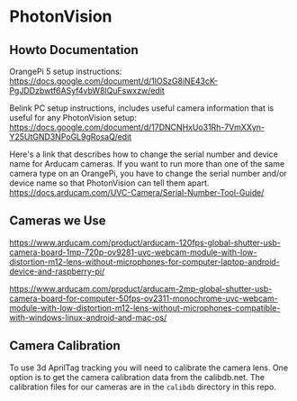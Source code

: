 # PhotonVision

## Howto Documentation

OrangePi 5 setup instructions:
https://docs.google.com/document/d/1lOSzG8iNE43cK-PgJDDzbwtf6ASyf4vbW8lQuFswxzw/edit

Belink PC setup instructions, includes useful camera information that is useful for any PhotonVision setup:
https://docs.google.com/document/d/17DNCNHxUo31Rh-7VmXXyn-Y25UtGND3NPoGL9gRosaQ/edit

Here's a link that describes how to change the serial number and device name for Arducam cameras. If you want to run more than one of the same camera type on an OrangePi, you have to change the serial number and/or device name so that PhotonVision can tell them apart.
https://docs.arducam.com/UVC-Camera/Serial-Number-Tool-Guide/

## Cameras we Use

https://www.arducam.com/product/arducam-120fps-global-shutter-usb-camera-board-1mp-720p-ov9281-uvc-webcam-module-with-low-distortion-m12-lens-without-microphones-for-computer-laptop-android-device-and-raspberry-pi/

https://www.arducam.com/product/arducam-2mp-global-shutter-usb-camera-board-for-computer-50fps-ov2311-monochrome-uvc-webcam-module-with-low-distortion-m12-lens-without-microphones-compatible-with-windows-linux-android-and-mac-os/

## Camera Calibration

To use 3d AprilTag tracking you will need to calibrate the camera lens. One option is to get the camera calibration data from the calibdb.net. The calibration files for our cameras are in the `calibdb` directory in this repo.
